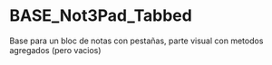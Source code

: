 # BASE_Not3Pad_Tabbed
Base para un bloc de notas con pestañas, parte visual con metodos agregados (pero vacios)

